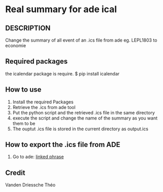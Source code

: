 Real summary for ade ical
===
DESCRIPTION
---
Change the summary of all event of an .ics file from ade
eg. LEPL1803 to economie

Required packages
---
the icalendar package is require.
$ pip install icalendar

How to use
---
1. Install the required Packages
2. Retrieve the .ics from ade tool
3. Put the python script and the retrieved .ics file in the same directory
4. execute the script and change the name of the summary as you want them to be
5. The ouptut .ics file is stored in the current directory as output.ics

How to export the .ics file from ADE
---
1. Go to ade: 
[linked phrase](http://horaire.uclouvain.be/direct/index.jsp?displayConfName=webEtudiant&showTree=true&showOptions=true&login=etudiant&password=student)


Credit
---
Vanden Driessche Théo
